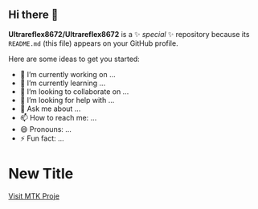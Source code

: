 ## Hi there 👋


**Ultrareflex8672/Ultrareflex8672** is a ✨ _special_ ✨ repository because its `README.md` (this file) appears on your GitHub profile.

Here are some ideas to get you started:

- 🔭 I’m currently working on ...
- 🌱 I’m currently learning ...
- 👯 I’m looking to collaborate on ...
- 🤔 I’m looking for help with ...
- 💬 Ask me about ...
- 📫 How to reach me: ...
- 😄 Pronouns: ...
- ⚡ Fun fact: ...

<h1>New Title</h1>


<style>
a {height = 100}
  
</style>
<a href="www.mtkproje.com">Visit MTK Proje</a>
